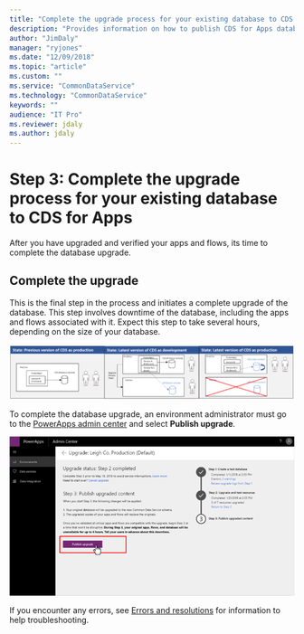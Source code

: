 ```yaml
---
title: "Complete the upgrade process for your existing database to CDS for Apps | Microsoft Docs"
description: "Provides information on how to publish CDS for Apps database upgrade."
author: "JimDaly"
manager: "ryjones"
ms.date: "12/09/2018"
ms.topic: "article"
ms.custom: ""
ms.service: "CommonDataService"
ms.technology: "CommonDataService"
keywords: ""
audience: "IT Pro"
ms.reviewer: jdaly
ms.author: jdaly
---
```


# Step 3: Complete the upgrade process for your existing database to CDS for Apps

After you have upgraded and verified your apps and flows, its time to complete
the database upgrade.

## Complete the upgrade

This is the final step in the process and initiates a complete upgrade of the
database. This step involves downtime of the database, including the apps and
flows associated with it. Expect this step to take several hours, depending on
the size of your database.   

![After database upgrade](media/after-upgrade.png)

To complete the database upgrade, an environment administrator must go to the
[PowerApps admin center](https://admin.powerapps.com/) and select **Publish
upgrade**. 

![Publish database upgrade](media/complete-db-upgrade.png)

If you encounter any errors, see [Errors and resolutions](errors-resolutions.md) for information to help troubleshooting.
